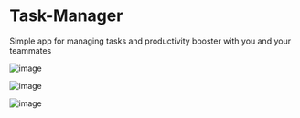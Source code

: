 # Task-Manager
Simple app for managing tasks and productivity booster with you and your teammates 

![image](https://github.com/user-attachments/assets/74db304e-157f-452a-b40a-6c0df78d8d53)

![image](https://github.com/user-attachments/assets/268167af-ee15-43c3-9c86-a0f4c5882f53)

![image](https://github.com/user-attachments/assets/c00d85a2-ce57-4d42-95cb-b946e2c0e879)
